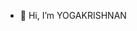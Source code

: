 - 👋 Hi, I’m YOGAKRISHNAN 

<!---
YOGAKRISH414/YOGAKRISH414 is a ✨ special ✨ repository because its `README.md` (this file) appears on your GitHub profile.
You can click the Preview link to take a look at your changes.
--->
